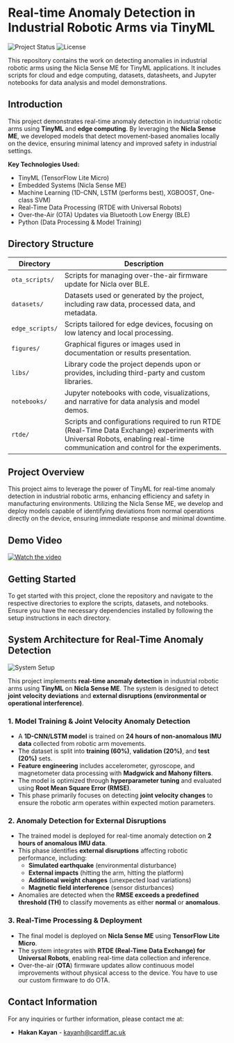 # Real-time Anomaly Detection in Industrial Robotic Arms via TinyML

![Project Status](https://img.shields.io/badge/status-active-green.svg)
![License](https://img.shields.io/badge/license-MIT-blue.svg)

This repository contains the work on detecting anomalies in industrial robotic arms using the Nicla Sense ME for TinyML applications. It includes scripts for cloud and edge computing, datasets, datasheets, and Jupyter notebooks for data analysis and model demonstrations.

## Introduction

This project demonstrates real-time anomaly detection in industrial robotic arms using **TinyML** and **edge computing**. By leveraging the **Nicla Sense ME**, we developed models that detect movement-based anomalies locally on the device, ensuring minimal latency and improved safety in industrial settings.

**Key Technologies Used:**
- TinyML (TensorFlow Lite Micro)
- Embedded Systems (Nicla Sense ME)
- Machine Learning (1D-CNN, LSTM (performs best), XGBOOST, One-class SVM)
- Real-Time Data Processing (RTDE with Universal Robots)
- Over-the-Air (OTA) Updates via Bluetooth Low Energy (BLE)
- Python (Data Processing & Model Training)

## Directory Structure

| Directory        | Description                                                                                      |
|------------------|--------------------------------------------------------------------------------------------------|
| `ota_scripts/` | Scripts for managing over-the-air firmware update for Nicla over BLE.      |
| `datasets/`      | Datasets used or generated by the project, including raw data, processed data, and metadata.    |
| `edge_scripts/`  | Scripts tailored for edge devices, focusing on low latency and local processing.                 |
| `figures/`       | Graphical figures or images used in documentation or results presentation.                       |
| `libs/`          | Library code the project depends upon or provides, including third-party and custom libraries.  |
| `notebooks/`     | Jupyter notebooks with code, visualizations, and narrative for data analysis and model demos.    |
| `rtde/`          | Scripts and configurations required to run RTDE (Real-Time Data Exchange) experiments with Universal Robots, enabling real-time communication and control for the experiments.    |

## Project Overview

This project aims to leverage the power of TinyML for real-time anomaly detection in industrial robotic arms, enhancing efficiency and safety in manufacturing environments. Utilizing the Nicla Sense ME, we develop and deploy models capable of identifying deviations from normal operations directly on the device, ensuring immediate response and minimal downtime.

## Demo Video

[![Watch the video](https://img.youtube.com/vi/ShW2_ZVlFpc/0.jpg)](https://www.youtube.com/watch?v=ShW2_ZVlFpc)

## Getting Started

To get started with this project, clone the repository and navigate to the respective directories to explore the scripts, datasets, and notebooks. Ensure you have the necessary dependencies installed by following the setup instructions in each directory.

## System Architecture for Real-Time Anomaly Detection

![System Setup](figures/systemSetup.png)

This project implements **real-time anomaly detection** in industrial robotic arms using **TinyML** on **Nicla Sense ME**. The system is designed to detect **joint velocity deviations** and **external disruptions (environmental or operational interference)**.

### 1. Model Training & Joint Velocity Anomaly Detection
- A **1D-CNN/LSTM model** is trained on **24 hours of non-anomalous IMU data** collected from robotic arm movements.
- The dataset is split into **training (60%)**, **validation (20%)**, and **test (20%)** sets.
- **Feature engineering** includes accelerometer, gyroscope, and magnetometer data processing with **Madgwick and Mahony filters**.
- The model is optimized through **hyperparameter tuning** and evaluated using **Root Mean Square Error (RMSE)**.
- This phase primarily focuses on detecting **joint velocity changes** to ensure the robotic arm operates within expected motion parameters.

### 2. Anomaly Detection for External Disruptions
- The trained model is deployed for real-time anomaly detection on **2 hours of anomalous IMU data**.
- This phase identifies **external disruptions** affecting robotic performance, including:
  - **Simulated earthquake** (environmental disturbance)
  - **External impacts** (hitting the arm, hitting the platform)
  - **Additional weight changes** (unexpected load variations)
  - **Magnetic field interference** (sensor disturbances)
- Anomalies are detected when the **RMSE exceeds a predefined threshold (TH)** to classify movements as either **normal** or **anomalous**.

### 3. Real-Time Processing & Deployment
- The final model is deployed on **Nicla Sense ME** using **TensorFlow Lite Micro**.
- The system integrates with **RTDE (Real-Time Data Exchange) for Universal Robots**, enabling real-time data collection and inference.
- Over-the-air (**OTA**) firmware updates allow continuous model improvements without physical access to the device. You have to use our custom firmware to do OTA. 

## Contact Information

For any inquiries or further information, please contact me at:

- **Hakan Kayan** - [kayanh@cardiff.ac.uk](mailto:kayanh@cardiff.ac.uk)
